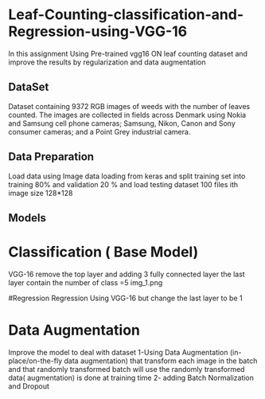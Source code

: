 # Leaf-Counting-classification-and-Regression-using-VGG-16
In this assignment Using Pre-trained vgg16 ON leaf counting dataset and improve the results by regularization and data augmentation
 ## DataSet

Dataset containing 9372 RGB images of weeds with the number of leaves counted. The images are collected in fields across Denmark using Nokia and Samsung cell phone cameras; Samsung, Nikon, Canon and Sony consumer cameras; and a Point Grey industrial camera.



## Data Preparation
Load data using Image data loading from keras and split training set into training 80% and validation 20 % and load testing dataset 100 files ith image size 128*128
## Models

# Classification ( Base Model)

VGG-16 remove the top layer and adding 3 fully connected layer the last layer contain the number of class =5 img_1.png

 #Regression
 Regression Using VGG-16 but change the last layer to be 1
# Data Augmentation
 Improve the model to deal with dataset 1-Using Data Augmentation (in-place/on-the-fly data augmentation) that transform each image in the batch and that randomly transformed batch will use the randomly transformed data( augmentation) is done at training time 2- adding Batch Normalization and Dropout
